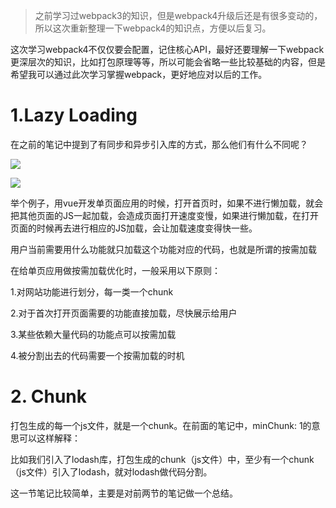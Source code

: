 >之前学习过webpack3的知识，但是webpack4升级后还是有很多变动的，所以这次重新整理一下webpack4的知识点，方便以后复习。

<p>这次学习webpack4不仅仅要会配置，记住核心API，最好还要理解一下webpack更深层次的知识，比如打包原理等等，所以可能会省略一些比较基础的内容，但是希望我可以通过此次学习掌握webpack，更好地应对以后的工作。</p>

<h1>1.Lazy Loading</h1>

<p>在之前的笔记中提到了有同步和异步引入库的方式，那么他们有什么不同呢？</p>


![](https://user-gold-cdn.xitu.io/2019/5/7/16a9235026b77cbc?w=451&h=78&f=png&s=5378)


![](https://user-gold-cdn.xitu.io/2019/5/7/16a925b30b077424?w=888&h=316&f=png&s=26100)


<p>举个例子，用vue开发单页面应用的时候，打开首页时，如果不进行懒加载，就会把其他页面的JS一起加载，会造成页面打开速度变慢，如果进行懒加载，在打开页面的时候再去进行相应的JS加载，会让加载速度变得快一些。</p>

<p>用户当前需要用什么功能就只加载这个功能对应的代码，也就是所谓的按需加载</p> <p>在给单页应用做按需加载优化时，一般采用以下原则：</p>

<p>1.对网站功能进行划分，每一类一个chunk</p>
<p>2.对于首次打开页面需要的功能直接加载，尽快展示给用户</p>
<p><p>3.某些依赖大量代码的功能点可以按需加载</p>
<p>4.被分割出去的代码需要一个按需加载的时机</p>

<h1>2. Chunk</h1>
<p>打包生成的每一个js文件，就是一个chunk。在前面的笔记中，minChunk: 1的意思可以这样解释：</p>
<p>比如我们引入了lodash库，打包生成的chunk（js文件）中，至少有一个chunk（js文件）引入了lodash，就对lodash做代码分割。</p>

<p>这一节笔记比较简单，主要是对前两节的笔记做一个总结。</p>